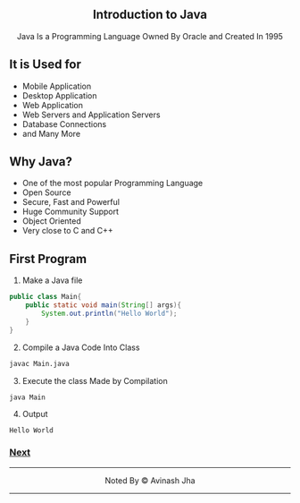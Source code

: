 <div align="center">
<h2>Introduction to Java</h2>
<p> Java Is a Programming Language Owned By Oracle and Created In 1995</p>
</div>

## It is Used for

- Mobile Application
- Desktop Application
- Web Application
- Web Servers and Application Servers
- Database Connections
- and Many More

## Why Java?

- One of the most popular Programming Language
- Open Source
- Secure, Fast and Powerful
- Huge Community Support
- Object Oriented
- Very close to C and C++

## First Program

1. Make a Java file

```java
public class Main{
    public static void main(String[] args){
        System.out.println("Hello World");
    }
}
```

2. Compile a Java Code Into Class

```cmd
javac Main.java
```

3. Execute the class Made by Compilation

```
java Main
```

4. Output

```
Hello World
```

### [Next](./first.md)

<hr/>
<p align="center"> Noted By &copy Avinash Jha</p>
<hr/>
